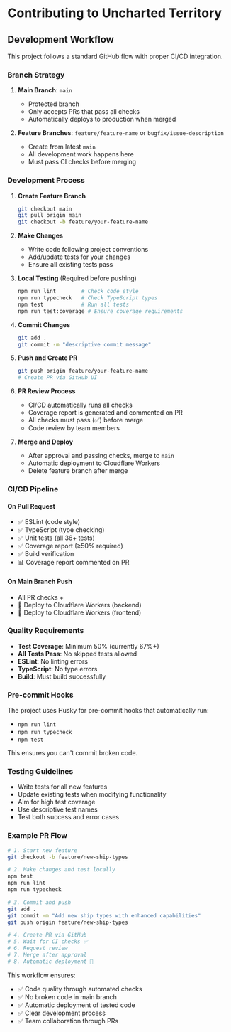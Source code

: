 # Contributing to Uncharted Territory

## Development Workflow

This project follows a standard GitHub flow with proper CI/CD integration.

### Branch Strategy

1. **Main Branch**: `main`
   - Protected branch
   - Only accepts PRs that pass all checks
   - Automatically deploys to production when merged

2. **Feature Branches**: `feature/feature-name` or `bugfix/issue-description`
   - Create from latest `main`
   - All development work happens here
   - Must pass CI checks before merging

### Development Process

1. **Create Feature Branch**
   ```bash
   git checkout main
   git pull origin main
   git checkout -b feature/your-feature-name
   ```

2. **Make Changes**
   - Write code following project conventions
   - Add/update tests for your changes
   - Ensure all existing tests pass

3. **Local Testing** (Required before pushing)
   ```bash
   npm run lint        # Check code style
   npm run typecheck   # Check TypeScript types
   npm test            # Run all tests
   npm run test:coverage # Ensure coverage requirements
   ```

4. **Commit Changes**
   ```bash
   git add .
   git commit -m "descriptive commit message"
   ```

5. **Push and Create PR**
   ```bash
   git push origin feature/your-feature-name
   # Create PR via GitHub UI
   ```

6. **PR Review Process**
   - CI/CD automatically runs all checks
   - Coverage report is generated and commented on PR
   - All checks must pass (✅) before merge
   - Code review by team members

7. **Merge and Deploy**
   - After approval and passing checks, merge to `main`
   - Automatic deployment to Cloudflare Workers
   - Delete feature branch after merge

### CI/CD Pipeline

#### On Pull Request
- ✅ ESLint (code style)
- ✅ TypeScript (type checking)
- ✅ Unit tests (all 36+ tests)
- ✅ Coverage report (≥50% required)
- ✅ Build verification
- 📊 Coverage report commented on PR

#### On Main Branch Push
- All PR checks +
- 🚀 Deploy to Cloudflare Workers (backend)
- 🚀 Deploy to Cloudflare Workers (frontend)

### Quality Requirements

- **Test Coverage**: Minimum 50% (currently 67%+)
- **All Tests Pass**: No skipped tests allowed
- **ESLint**: No linting errors
- **TypeScript**: No type errors
- **Build**: Must build successfully

### Pre-commit Hooks

The project uses Husky for pre-commit hooks that automatically run:
- `npm run lint`
- `npm run typecheck` 
- `npm test`

This ensures you can't commit broken code.

### Testing Guidelines

- Write tests for all new features
- Update existing tests when modifying functionality
- Aim for high test coverage
- Use descriptive test names
- Test both success and error cases

### Example PR Flow

```bash
# 1. Start new feature
git checkout -b feature/new-ship-types

# 2. Make changes and test locally
npm test
npm run lint
npm run typecheck

# 3. Commit and push
git add .
git commit -m "Add new ship types with enhanced capabilities"
git push origin feature/new-ship-types

# 4. Create PR via GitHub
# 5. Wait for CI checks ✅
# 6. Request review
# 7. Merge after approval
# 8. Automatic deployment 🚀
```

This workflow ensures:
- ✅ Code quality through automated checks
- ✅ No broken code in main branch
- ✅ Automatic deployment of tested code
- ✅ Clear development process
- ✅ Team collaboration through PRs